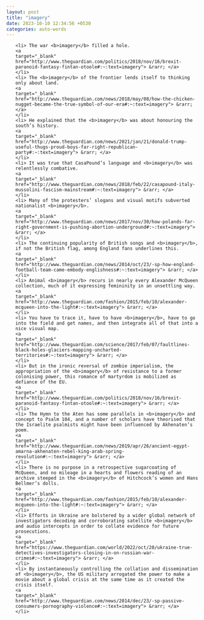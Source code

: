 ```yaml
---
layout: post
title: "imagery"
date: 2023-10-10 12:34:56 +0530
categories: auto-words
---
```

<ol>

    <li> The war <b>imagery</b> filled a hole.
    <a 
    target="_blank" 
    href="http://www.theguardian.com/politics/2018/nov/16/brexit-paranoid-fantasy-fintan-otoole#:~:text=imagery"> &rarr; </a>
    </li>
    <li> The <b>imagery</b> of the frontier lends itself to thinking only about land.
    <a 
    target="_blank" 
    href="http://www.theguardian.com/news/2018/may/08/how-the-chicken-nugget-became-the-true-symbol-of-our-era#:~:text=imagery"> &rarr; </a>
    </li>
    <li> He explained that the <b>imagery</b> was about honouring the south’s history.
    <a 
    target="_blank" 
    href="http://www.theguardian.com/news/2021/jan/21/donald-trump-useful-thugs-proud-boys-far-right-republican-party#:~:text=imagery"> &rarr; </a>
    </li>
    <li> It was true that CasaPound’s language and <b>imagery</b> was relentlessly combative.
    <a 
    target="_blank" 
    href="http://www.theguardian.com/news/2018/feb/22/casapound-italy-mussolini-fascism-mainstream#:~:text=imagery"> &rarr; </a>
    </li>
    <li> Many of the protesters’ slogans and visual motifs subverted nationalist <b>imagery</b>.
    <a 
    target="_blank" 
    href="http://www.theguardian.com/news/2017/nov/30/how-polands-far-right-government-is-pushing-abortion-underground#:~:text=imagery"> &rarr; </a>
    </li>
    <li> The continuing popularity of British songs and <b>imagery</b>, if not the British flag, among England fans underlines this.
    <a 
    target="_blank" 
    href="http://www.theguardian.com/news/2014/oct/23/-sp-how-england-football-team-came-embody-englishness#:~:text=imagery"> &rarr; </a>
    </li>
    <li> Animal <b>imagery</b> recurs in nearly every Alexander McQueen collection, much of it expressing femininity in an unsettling way.
    <a 
    target="_blank" 
    href="http://www.theguardian.com/fashion/2015/feb/10/alexander-mcqueen-into-the-light#:~:text=imagery"> &rarr; </a>
    </li>
    <li> You have to trace it, have to have <b>imagery</b>, have to go into the field and get names, and then integrate all of that into a nice visual map.
    <a 
    target="_blank" 
    href="http://www.theguardian.com/science/2017/feb/07/faultlines-black-holes-glaciers-mapping-uncharted-territories#:~:text=imagery"> &rarr; </a>
    </li>
    <li> But in the ironic reversal of zombie imperialism, the appropriation of the <b>imagery</b> of resistance to a former colonising power, this romance of martyrdom is mobilized as defiance of the EU.
    <a 
    target="_blank" 
    href="http://www.theguardian.com/politics/2018/nov/16/brexit-paranoid-fantasy-fintan-otoole#:~:text=imagery"> &rarr; </a>
    </li>
    <li> The Hymn to the Aten has some parallels in <b>imagery</b> and concept to Psalm 104, and a number of scholars have theorised that the Israelite psalmists might have been influenced by Akhenaten’s poem.
    <a 
    target="_blank" 
    href="http://www.theguardian.com/news/2019/apr/26/ancient-egypt-amarna-akhenaten-rebel-king-arab-spring-revolution#:~:text=imagery"> &rarr; </a>
    </li>
    <li> There is no purpose in a retrospective sugarcoating of McQueen, and no mileage in a hearts and flowers reading of an archive steeped in the <b>imagery</b> of Hitchcock’s women and Hans Bellmer’s dolls.
    <a 
    target="_blank" 
    href="http://www.theguardian.com/fashion/2015/feb/10/alexander-mcqueen-into-the-light#:~:text=imagery"> &rarr; </a>
    </li>
    <li> Efforts in Ukraine are bolstered by a wider global network of investigators decoding and corroborating satellite <b>imagery</b> and audio intercepts in order to collate evidence for future prosecutions.
    <a 
    target="_blank" 
    href="https://www.theguardian.com/world/2022/oct/20/ukraine-true-detectives-investigators-closing-in-on-russian-war-crimes#:~:text=imagery"> &rarr; </a>
    </li>
    <li> By instantaneously controlling the collation and dissemination of <b>imagery</b>, the US military arrogated the power to make a movie about a global crisis at the same time as it created the crisis itself.
    <a 
    target="_blank" 
    href="http://www.theguardian.com/news/2014/dec/23/-sp-passive-consumers-pornography-violence#:~:text=imagery"> &rarr; </a>
    </li>